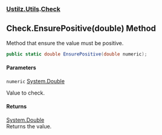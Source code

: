 ### [Ustilz.Utils](Ustilz.Utils.md 'Ustilz.Utils').[Check](Ustilz.Utils.Check.md 'Ustilz.Utils.Check')

## Check.EnsurePositive(double) Method

Method that ensure the value must be positive.

```csharp
public static double EnsurePositive(double numeric);
```
#### Parameters

<a name='Ustilz.Utils.Check.EnsurePositive(double).numeric'></a>

`numeric` [System.Double](https://docs.microsoft.com/en-us/dotnet/api/System.Double 'System.Double')

Value to check.

#### Returns
[System.Double](https://docs.microsoft.com/en-us/dotnet/api/System.Double 'System.Double')  
Returns the value.